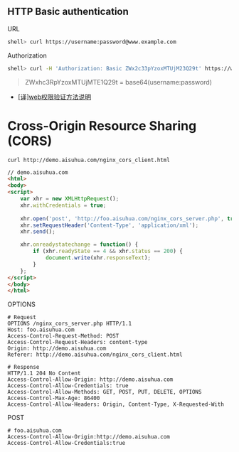 ## HTTP Basic authentication

URL

```sh
shell> curl https://username:password@www.example.com
```

Authorization

```sh
shell> curl -H 'Authorization: Basic ZWx2c33pYzoxMTUjM23Q29t' https://www.example.com
```

> ZWxhc3RpYzoxMTUjMTE1Q29t = base64(username:password)

- [[译]web权限验证方法说明](https://segmentfault.com/a/1190000004086946)

# Cross-Origin Resource Sharing (CORS)

`curl http://demo.aisuhua.com/nginx_cors_client.html`

```html
// demo.aisuhua.com
<html>
<body>
<script>
    var xhr = new XMLHttpRequest();
    xhr.withCredentials = true;
  
    xhr.open('post', 'http://foo.aisuhua.com/nginx_cors_server.php', true);
    xhr.setRequestHeader('Content-Type', 'application/xml');
    xhr.send();

    xhr.onreadystatechange = function() {
        if (xhr.readyState == 4 && xhr.status == 200) {
            document.write(xhr.responseText);
        }
    };
</script>
</body>
</html>
```

OPTIONS

```http
# Request
OPTIONS /nginx_cors_server.php HTTP/1.1
Host: foo.aisuhua.com
Access-Control-Request-Method: POST
Access-Control-Request-Headers: content-type
Origin: http://demo.aisuhua.com
Referer: http://demo.aisuhua.com/nginx_cors_client.html

# Response
HTTP/1.1 204 No Content
Access-Control-Allow-Origin: http://demo.aisuhua.com
Access-Control-Allow-Credentials: true
Access-Control-Allow-Methods: GET, POST, PUT, DELETE, OPTIONS
Access-Control-Max-Age: 86400
Access-Control-Allow-Headers: Origin, Content-Type, X-Requested-With
```

POST

```http
# foo.aisuhua.com
Access-Control-Allow-Origin:http://demo.aisuhua.com
Access-Control-Allow-Credentials:true
```


